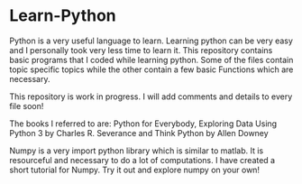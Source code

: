 # Learn-Python

Python is a very useful language to learn. Learning python can be very easy and I personally took very less time to learn it. This repository contains basic programs that I coded while learning python. Some of the files contain topic specific topics while the other contain a few basic Functions which are necessary.

This repository is work in progress. I will add comments and details to every file soon!

The books I referred to are: Python for Everybody, Exploring Data Using Python 3 by Charles R. Severance and Think Python by Allen Downey

Numpy is a very import python library which is similar to matlab. It is resourceful and necessary to do a lot of computations.
I have created a short tutorial for Numpy. Try it out and explore numpy on your own!

